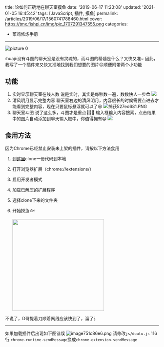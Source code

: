 title: 论如何正确地在聊天室摸鱼
date: '2019-06-17 11:23:08'
updated: '2021-01-05 16:45:42'
tags: [JavaScript, 插件, 摸鱼]
permalink: /articles/2019/06/17/1560741788460.html
cover: https://tmx.fishpi.cn/img/pic_1707291347555.png
categories: 
- 菜鸡修炼手册
---
![picture 0](https://tmx.fishpi.cn/img/pic_1707291347555.png)  

:huaji:没有斗图的聊天室是没有灵魂的，而斗图的精髓是什么？又快又准~
因此，我写了一个插件来又快又准地找到我们想要的图片😉顺便附带两个小功能

## 功能

1. 实时显示聊天室在线人数
   说是实时，其实是每秒数一遍，数数快人一步😎
   ![](https://tmx.fishpi.cn/img/20201231102147880.png)
2. 清风明月显示完整内容
   聊天室右边的清风明月，内容很长的时候需要点进去才能看到完整内容，现在只要鼠标悬浮就可以了😆
   ![捕获527ed681.PNG](https://tmx.fishpi.cn/img/20210104160939068.PNG)
3. 聊天室斗图
   说了这么多，斗图才是重点🤣🤣🤣
   输入框输入内容搜索，点击结果中的图片自动添加到聊天输入框中，你值得拥有😁
   ![](https://tmx.fishpi.cn/img/20201231102348443.png)

## 食用方法

因为Chrome已经禁止安装未上架的插件，请按以下方法食用

1. 到[这里](https://github.com/csfwff/hacpai-fishing)clone一份代码到本地
2. 打开浏览器扩展（chrome://extensions/）
3. 启用开发者模式
4. 加载已解压的扩展程序
5. 选择clone下来的文件夹
6. 开始摸鱼🐟
   
   <img src="https://tmx.fishpi.cn/img/20210104162746771.gif" width="300" />

不说了，D哥提着刀顺着网线应该快到了，溜了氵

---

如果加载插件后出现如下图错误
![image751c86e6.png](https://tmx.fishpi.cn/img/20210104162818365.png)
请修改`js/doutu.js` 116行
`chrome.runtime.sendMessage`换成`chrome.extension.sendMessage`

